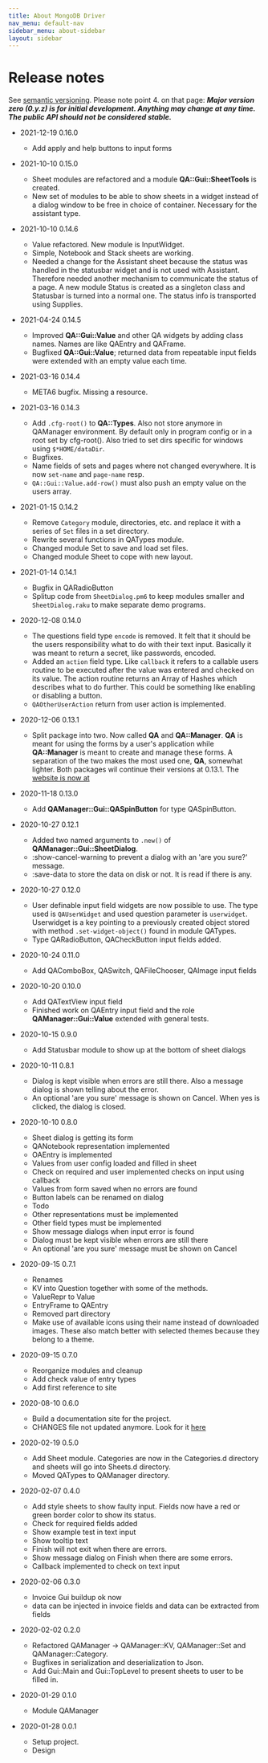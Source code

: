 ```yaml
---
title: About MongoDB Driver
nav_menu: default-nav
sidebar_menu: about-sidebar
layout: sidebar
---
```

# Release notes

See [semantic versioning](http://semver.org/). Please note point 4. on that page: **_Major version zero (0.y.z) is for initial development. Anything may change at any time. The public API should not be considered stable._**

* 2021-12-19 0.16.0
  * Add apply and help buttons to input forms

* 2021-10-10 0.15.0
  * Sheet modules are refactored and a module **QA::Gui::SheetTools** is created.
  * New set of modules to be able to show sheets in a widget instead of a dialog window to be free in choice of container. Necessary for the assistant type.

* 2021-10-10 0.14.6
  * Value refactored. New module is InputWidget.
  * Simple, Notebook and Stack sheets are working.
  * Needed a change for the Assistant sheet because the status was handled in the statusbar widget and is not used with Assistant. Therefore needed another mechanism to communicate the status of a page. A new module Status is created as a singleton class and Statusbar is turned into a normal one. The status info is transported using Supplies.

* 2021-04-24 0.14.5
  * Improved **QA::Gui::Value** and other QA widgets by adding class names. Names are like QAEntry and QAFrame.
  * Bugfixed **QA::Gui::Value**; returned data from repeatable input fields were extended with an empty value each time.
<!--
  * Label holding question can have Pango markup.
-->

* 2021-03-16 0.14.4
  * META6 bugfix. Missing a resource.

* 2021-03-16 0.14.3
  * Add `.cfg-root()` to **QA::Types**. Also not store anymore in QAManager environment. By default only in program config or in a root set by cfg-root(). Also tried to set dirs specific for windows using `$*HOME/dataDir`.
  * Bugfixes.
  * Name fields of sets and pages where not changed everywhere. It is now `set-name` and `page-name` resp.
  * `QA::Gui::Value.add-row()` must also push an empty value on the users array.

* 2021-01-15 0.14.2
  * Remove `Category` module, directories, etc. and replace it with a series of `Set` files in a set directory.
  * Rewrite several functions in QATypes module.
  * Changed module Set to save and load set files.
  * Changed module Sheet to cope with new layout.

* 2021-01-14 0.14.1
  * Bugfix in QARadioButton
  * Splitup code from `SheetDialog.pm6` to keep modules smaller and `SheetDialog.raku` to make separate demo programs.

* 2020-12-08 0.14.0
  * The questions field type `encode` is removed. It felt that it should be the users responsibility what to do with their text input. Basically it was meant to return a secret, like passwords, encoded.
  * Added an `action` field type. Like `callback` it refers to a callable users routine to be executed after the value was entered and checked on its value. The action routine returns an Array of Hashes which describes what to do further. This could be something like enabling or disabling a button.
  * `QAOtherUserAction` return from user action is implemented.

* 2020-12-06 0.13.1
  * Split package into two. Now called **QA** and **QA::Manager**. **QA** is meant for using the forms by a user's application while **QA::Manager** is meant to create and manage these forms. A separation of the two makes the most used one, **QA**, somewhat lighter. Both packages wil continue their versions at 0.13.1. The [website is now at](https://martimm.github.io/question-answer/)

* 2020-11-18 0.13.0
  * Add **QAManager::Gui::QASpinButton** for type QASpinButton.

* 2020-10-27 0.12.1
  * Added two named arguments to `.new()` of **QAManager::Gui::SheetDialog**.
  * :show-cancel-warning to prevent a dialog with an 'are you sure?' message.
  * :save-data to store the data on disk or not. It is read if there is any.

* 2020-10-27 0.12.0
  * User definable input field widgets are now possible to use. The type used is `QAUserWidget` and used question parameter is `userwidget`. Userwidget is a key pointing to a previously created object stored with method `.set-widget-object()` found in module QATypes.
  * Type QARadioButton, QACheckButton input fields added.

* 2020-10-24 0.11.0
  * Add QAComboBox, QASwitch, QAFileChooser, QAImage input fields

* 2020-10-20 0.10.0
  * Add QATextView input field
  * Finished work on QAEntry input field and the role **QAManager::Gui::Value** extended with general tests.

* 2020-10-15 0.9.0
  * Add Statusbar module to show up at the bottom of sheet dialogs

* 2020-10-11 0.8.1
  * Dialog is kept visible when errors are still there. Also a message dialog is shown telling about the error.
  * An optional 'are you sure' message is shown on Cancel. When yes is clicked, the dialog is closed.

* 2020-10-10 0.8.0
  * Sheet dialog is getting its form
  * QANotebook representation implemented
  * OAEntry is implemented
  * Values from user config loaded and filled in sheet
  * Check on required and user implemented checks on input using callback
  * Values from form saved when no errors are found
  * Button labels can be renamed on dialog
  * Todo
  * Other representations must be implemented
  * Other field types must be implemented
  * Show message dialogs when input error is found
  * Dialog must be kept visible when errors are still there
  * An optional 'are you sure' message must be shown on Cancel

* 2020-09-15 0.7.1
  * Renames
  * KV into Question together with some of the methods.
  * ValueRepr to Value
  * EntryFrame to QAEntry
  * Removed part directory
  * Make use of available icons using their name instead of downloaded images. These also match better with selected themes because they belong to a theme.

* 2020-09-15 0.7.0
  * Reorganize modules and cleanup
  * Add check value of entry types
  * Add first reference to site

* 2020-08-10 0.6.0
  * Build a documentation site for the project.
  * CHANGES file not updated anymore. Look for it [here](https://martimm.github.io/qa-manager//content-docs/About/release-notes.html)

* 2020-02-19 0.5.0
  * Add Sheet module. Categories are now in the Categories.d directory and sheets will go into Sheets.d directory.
  * Moved QATypes to QAManager directory.

* 2020-02-07 0.4.0
  * Add style sheets to show faulty input. Fields now have a red or green border color to show its status.
  * Check for required fields added
  * Show example test in text input
  * Show tooltip text
  * Finish will not exit when there are errors.
  * Show message dialog on Finish when there are some errors.
  * Callback implemented to check on text input

* 2020-02-06 0.3.0
  * Invoice Gui buildup ok now
  * data can be injected in invoice fields and data can be extracted from fields

* 2020-02-02 0.2.0
  * Refactored QAManager -> QAManager::KV, QAManager::Set and QAManager::Category.
  * Bugfixes in serialization and deserialization to Json.
  * Add Gui::Main and Gui::TopLevel to present sheets to user to be filled in.

* 2020-01-29 0.1.0
  * Module QAManager

* 2020-01-28 0.0.1
  * Setup project.
  * Design
